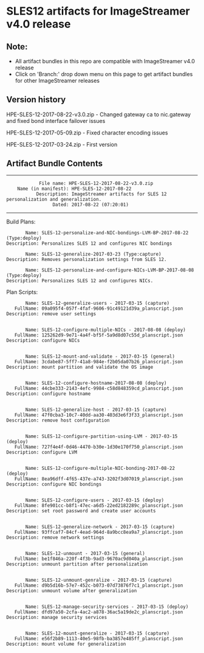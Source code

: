 
# SLES12 artifacts for ImageStreamer v4.0 release

## Note: 
- All artifact bundles in this repo are compatible with ImageStreamer v4.0 release
- Click on 'Branch:' drop down menu on this page to get artifact bundles for other ImageStreamer releases

## Version history
HPE-SLES-12-2017-08-22-v3.0.zip - Changed gateway ca to nic.gateway and fixed bond interface failover issues
 
HPE-SLES-12-2017-05-09.zip - Fixed character encoding issues

HPE-SLES-12-2017-03-24.zip - First version 

## Artifact Bundle Contents

--------------------------------------------------------------------------------

	            File name: HPE-SLES-12-2017-08-22-v3.0.zip
		Name (in manifest): HPE-SLES-12-2017-08-22
		       Description: ImageStreamer artifacts for SLES 12 personalization and generalization. 
		             Dated: 2017-08-22 (07:20:01)

--------------------------------------------------------------------------------

Build Plans:

	       Name: SLES-12-personalize-and-NIC-bondings-LVM-BP-2017-08-22 (Type:deploy)
	Description: Personalizes SLES 12 and configures NIC bondings

	       Name: SLES-12-generalize-2017-03-23 (Type:capture)
	Description: Removes personalization settings from SLES 12.

	       Name: SLES-12-personalize-and-configure-NICs-LVM-BP-2017-08-08 (Type:deploy)
	Description: Personalizes SLES 12 and configures NICs.

Plan Scripts:

	       Name: SLES-12-generalize-users - 2017-03-15 (capture)
	   FullName: 09a095f4-057f-4faf-9606-91c49121d39a_planscript.json
	Description: remove user settings


	       Name: SLES-12-configure-multiple-NICs - 2017-08-08 (deploy)
	   FullName: 125262d9-9e71-4a4f-bf5f-5a9d8d07c55d_planscript.json
	Description: configure NICs


	       Name: SLES-12-mount-and-validate - 2017-03-15 (general)
	   FullName: 3cdabe87-5ff7-41a8-984e-f2b05da07b26_planscript.json
	Description: mount partition and validate the OS image


	       Name: SLES-12-configure-hostname-2017-08-08 (deploy)
	   FullName: 44cbe333-2143-4efc-9984-c58d848359cd_planscript.json
	Description: configure hostname


	       Name: SLES-12-generalize-host - 2017-03-15 (capture)
	   FullName: 47f0cba3-10c7-40dd-aa30-403d3e6f3f33_planscript.json
	Description: remove host configuration


	       Name: SLES-12-configure-partition-using-LVM - 2017-03-15 (deploy)
	   FullName: 727f4e4f-0d46-4470-b30e-1d30e170f750_planscript.json
	Description: configure LVM


	       Name: SLES-12-configure-multiple-NIC-bonding-2017-08-22 (deploy)
	   FullName: 8ea96dff-4f65-437e-a743-3202f3d07019_planscript.json
	Description: configure NIC bondings


	       Name: SLES-12-configure-users - 2017-03-15 (deploy)
	   FullName: 8fe901cc-b8f1-47ec-a6d5-22ed2182289c_planscript.json
	Description: set root password and create user accounts


	       Name: SLES-12-generalize-network - 2017-03-15 (capture)
	   FullName: 93ffcaf7-84cf-4ead-964d-8a9bcc8ea9a7_planscript.json
	Description: remove network settings


	       Name: SLES-12-unmount - 2017-03-15 (general)
	   FullName: be1f846a-220f-4f3b-9ad3-9670ac9d040a_planscript.json
	Description: unmount partition after personalization


	       Name: SLES-12-unmount-genralize - 2017-03-15 (capture)
	   FullName: d9b5d16b-57e7-452c-b073-07d73876f7c1_planscript.json
	Description: unmount volume after generalization


	       Name: SLES-12-manage-security-services - 2017-03-15 (deploy)
	   FullName: dfd97a50-2cfa-4ac2-a878-36ac5a19de2c_planscript.json
	Description: manage security services


	       Name: SLES-12-mount-generalize - 2017-03-15 (capture)
	   FullName: e56f2b89-1113-40e5-98fb-ba3857e485ff_planscript.json
	Description: mount volume for generalization


